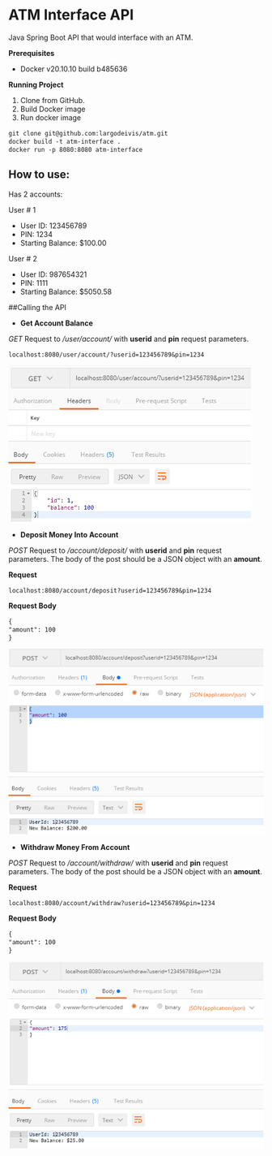 # ATM Interface API
Java Spring Boot API that would interface with an ATM.

**Prerequisites**
* Docker v20.10.10 build b485636

**Running Project**
1. Clone from GitHub. 
2. Build Docker image
3. Run docker image

```
git clone git@github.com:largodeivis/atm.git
docker build -t atm-interface .
docker run -p 8080:8080 atm-interface
```

## How to use:
Has 2 accounts:

User # 1
* User ID: 123456789
* PIN: 1234
* Starting Balance: $100.00

User # 2
* User ID: 987654321
* PIN: 1111
* Starting Balance: $5050.58

##Calling the API
* **Get Account Balance**

_GET_ Request to _/user/account/_ with **userid** and **pin** request parameters.

```
localhost:8080/user/account/?userid=123456789&pin=1234
```

![GET Balance Image](img/GETBalance.PNG)


* **Deposit Money Into Account**

_POST_ Request to _/account/deposit/_ with **userid** and **pin** request parameters. The body of the post should be a JSON object with an **amount**.

**Request**
```
localhost:8080/account/deposit?userid=123456789&pin=1234
```

**Request Body**
```
{
"amount": 100
}
```

![GET Balance Image](img/POSTDeposit2.PNG)


* **Withdraw Money From Account**

_POST_ Request to _/account/withdraw/_ with **userid** and **pin** request parameters. The body of the post should be a JSON object with an **amount**.

**Request**
```
localhost:8080/account/withdraw?userid=123456789&pin=1234
```

**Request Body**
```
{
"amount": 100
}
```

![GET Balance Image](img/POSTWithdraw.PNG)